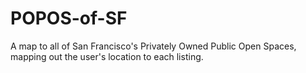 # POPOS-of-SF
A map to all of San Francisco's Privately Owned Public Open Spaces, mapping out the user's location to each listing. 
